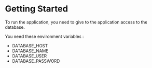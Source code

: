 # Getting Started

To run the application, you need to give to the application access to the database.

You need these environment variables :
* DATABASE_HOST 
* DATABASE_NAME 
* DATABASE_USER 
* DATABASE_PASSWORD 
